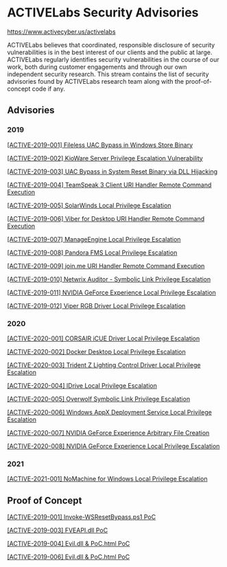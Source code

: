 # ACTIVELabs Security Advisories
https://www.activecyber.us/activelabs

ACTIVELabs believes that coordinated, responsible disclosure of security vulnerabilities is in the best interest of our clients and the public at large. ACTIVELabs regularly identifies security vulnerabilities in the course of our work, both during customer engagements and through our own independent security research. This stream contains the list of security advisories found by ACTIVELabs research team along with the proof-of-concept code if any.

## Advisories
### 2019
[ [ACTIVE-2019-001]  Fileless UAC Bypass in Windows Store Binary ](https://github.com/active-labs/advisories/blob/master/2019/ACTIVE-2019-001.md)

[ [ACTIVE-2019-002]  KioWare Server Privilege Escalation Vulnerability ](https://github.com/active-labs/Advisories/blob/master/2019/ACTIVE-2019-002.md)

[ [ACTIVE-2019-003]  UAC Bypass in System Reset Binary via DLL Hijacking ](https://github.com/active-labs/Advisories/blob/master/2019/ACTIVE-2019-003.md)

[ [ACTIVE-2019-004]  TeamSpeak 3 Client URI Handler Remote Command Execution ](https://github.com/active-labs/Advisories/blob/master/2019/ACTIVE-2019-004.md)

[ [ACTIVE-2019-005]  SolarWinds Local Privilege Escalation ](https://github.com/active-labs/Advisories/blob/master/2019/ACTIVE-2019-005.md)

[ [ACTIVE-2019-006]  Viber for Desktop URI Handler Remote Command Execution ](https://github.com/active-labs/Advisories/blob/master/2019/ACTIVE-2019-006.md)

[ [ACTIVE-2019-007]  ManageEngine Local Privilege Escalation ](https://github.com/active-labs/Advisories/blob/master/2019/ACTIVE-2019-007.md)

[ [ACTIVE-2019-008]  Pandora FMS Local Privilege Escalation ](https://github.com/active-labs/Advisories/blob/master/2019/ACTIVE-2019-008.md)

[ [ACTIVE-2019-009]  join.me URI Handler Remote Command Execution ](https://github.com/active-labs/Advisories/blob/master/2019/ACTIVE-2019-009.md)

[ [ACTIVE-2019-010]  Netwrix Auditor - Symbolic Link Privilege Escalation ](https://github.com/active-labs/Advisories/blob/master/2019/ACTIVE-2019-010.md)

[ [ACTIVE-2019-011]  NVIDIA GeForce Experience Local Privilege Escalation ](https://github.com/active-labs/Advisories/blob/master/2019/ACTIVE-2019-011.md)

[ [ACTIVE-2019-012]  Viper RGB Driver Local Privilege Escalation ](https://github.com/active-labs/Advisories/blob/master/2019/ACTIVE-2019-012.md)

### 2020
[ [ACTIVE-2020-001]  CORSAIR iCUE Driver Local Privilege Escalation ](https://github.com/active-labs/Advisories/blob/master/2020/ACTIVE-2020-001.md)

[ [ACTIVE-2020-002]  Docker Desktop Local Privilege Escalation ](https://github.com/active-labs/Advisories/blob/master/2020/ACTIVE-2020-002.md)

[ [ACTIVE-2020-003]  Trident Z Lighting Control Driver Local Privilege Escalation ](https://github.com/active-labs/Advisories/blob/master/2020/ACTIVE-2020-003.md)

[ [ACTIVE-2020-004]  IDrive Local Privilege Escalation ](https://github.com/active-labs/Advisories/blob/master/2020/ACTIVE-2020-004.md)

[ [ACTIVE-2020-005]  Overwolf Symbolic Link Privilege Escalation ](https://github.com/active-labs/Advisories/blob/master/2020/ACTIVE-2020-005.md)

[ [ACTIVE-2020-006]  Windows AppX Deployment Service Local Privilege Escalation ](https://github.com/active-labs/Advisories/blob/master/2020/ACTIVE-2020-006.md)

[ [ACTIVE-2020-007]  NVIDIA GeForce Experience Arbitrary File Creation ](https://github.com/active-labs/Advisories/blob/master/2020/ACTIVE-2020-007.md)

[ [ACTIVE-2020-008]  NVIDIA GeForce Experience Local Privilege Escalation ](https://github.com/active-labs/Advisories/blob/master/2020/ACTIVE-2020-008.md)

### 2021
[ [ACTIVE-2021-001]  NoMachine for Windows Local Privilege Escalation ](https://github.com/active-labs/Advisories/blob/master/2021/ACTIVE-2021-001.md)

## Proof of Concept
[ [ACTIVE-2019-001]  Invoke-WSResetBypass.ps1 PoC](https://github.com/active-labs/Advisories/blob/master/PoC/ACTIVE-2019-001/Invoke-WSResetBypass.ps1)

[ [ACTIVE-2019-003]  FVEAPI.dll PoC](https://github.com/active-labs/Advisories/tree/master/PoC/ACTIVE-2019-003/FVEAPI)

[ [ACTIVE-2019-004]  Evil.dll & PoC.html PoC](https://github.com/active-labs/Advisories/tree/master/PoC/ACTIVE-2019-004)

[ [ACTIVE-2019-006]  Evil.dll & PoC.html PoC](https://github.com/active-labs/Advisories/tree/master/PoC/ACTIVE-2019-006)
